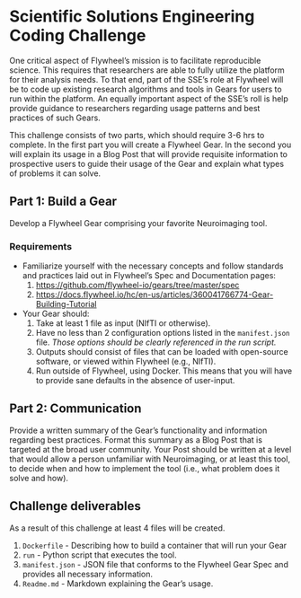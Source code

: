 # Scientific Solutions Engineering Coding Challenge

One critical aspect of Flywheel’s mission is to facilitate reproducible science. This requires that researchers are able to fully utilize the platform for their analysis needs. To that end, part of the SSE’s role at Flywheel will be to code up existing research algorithms and tools in Gears for users to run within the platform. An equally important aspect of the SSE’s roll is help provide guidance to researchers regarding usage patterns and best practices of such Gears.

This challenge consists of two parts, which should require 3-6 hrs to complete. In the first part you will create a Flywheel Gear. In the second you will explain its usage in a Blog Post that will provide requisite information to prospective users to guide their usage of the Gear and explain what types of problems it can solve.

## Part 1: Build a Gear
Develop a Flywheel Gear comprising your favorite Neuroimaging tool.

### Requirements
- Familiarize yourself with the necessary concepts and follow standards and practices laid out in Flywheel’s Spec and Documentation pages:
    1. https://github.com/flywheel-io/gears/tree/master/spec
    2. https://docs.flywheel.io/hc/en-us/articles/360041766774-Gear-Building-Tutorial
- Your Gear should:
    1. Take at least 1 file as input (NIfTI or otherwise).
    2. Have no less than 2 configuration options listed in the `manifest.json` file. *Those options should be clearly referenced in the run script.*
    3. Outputs should consist of files that can be loaded with open-source software, or viewed within Flywheel (e.g., NIfTI).
    4. Run outside of Flywheel, using Docker. This means that you will have to provide sane defaults in the absence of user-input.

## Part 2: Communication
Provide a written summary of the Gear’s functionality and information regarding best practices. Format this summary as a Blog Post that is targeted at the broad user community. Your Post should be written at a level that would allow a person unfamiliar with Neuroimaging, or at least this tool, to decide when and how to implement the tool (i.e., what problem does it solve and how).

## Challenge deliverables
As a result of this challenge at least 4 files will be created.
1. `Dockerfile` - Describing how to build a container that will run your Gear
2. `run` - Python script that executes the tool.
3. `manifest.json` - JSON file that conforms to the Flywheel Gear Spec and provides all necessary information.
4. `Readme.md` - Markdown explaining the Gear’s usage.
